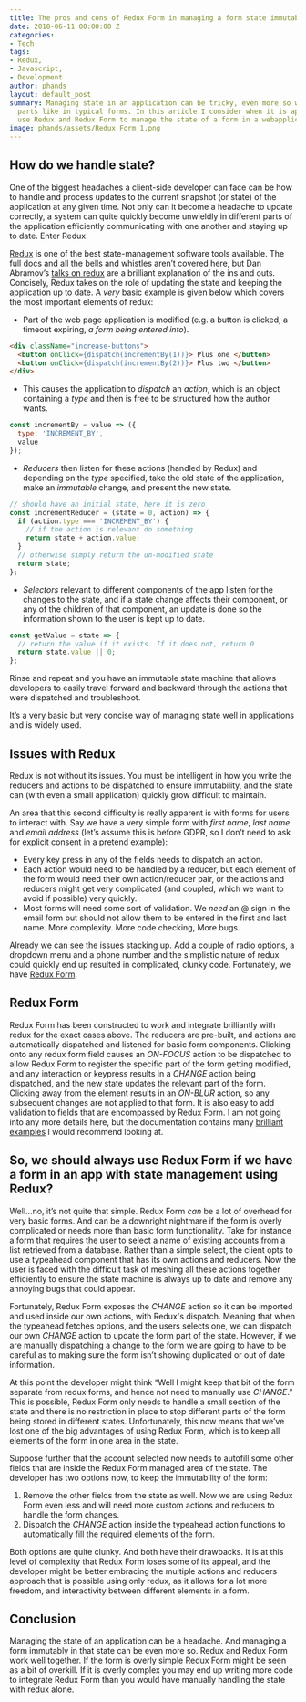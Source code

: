```yaml
---
title: The pros and cons of Redux Form in managing a form state immutably
date: 2018-06-11 00:00:00 Z
categories:
- Tech
tags:
- Redux,
- Javascript,
- Development
author: phands
layout: default_post
summary: Managing state in an application can be tricky, even more so with many moving
  parts like in typical forms. In this article I consider when it is appropriate to
  use Redux and Redux Form to manage the state of a form in a webapplication
image: phands/assets/Redux Form 1.png
---
```


## How do we handle state?
One of the biggest headaches a client-side developer can face can be how to handle and process updates to the current snapshot (or state) of the application at any given time. Not only can it become a headache to update correctly, a system can quite quickly become unwieldly in different parts of the application efficiently communicating with one another and staying up to date. Enter Redux.

[Redux](https://redux.js.org/) is one of the best state-management software tools available. The full docs and all the bells and whistles aren’t covered here, but Dan Abramov’s [talks on redux](https://egghead.io/courses/getting-started-with-redux) are a brilliant explanation of the ins and outs. Concisely, Redux takes on the role of updating the state and keeping the application up to date. A _very_ basic example is given below which covers the most important elements of redux:

- Part of the web page application is modified (e.g. a button is clicked, a timeout expiring, *a form being entered into*).

~~~ html
<div className="increase-buttons">
  <button onClick={dispatch(incrementBy(1))}> Plus one </button>
  <button onClick={dispatch(incrementBy(2))}> Plus two </button>
</div>
~~~

- This causes the application to _dispatch_ an _action_, which is an object containing a _type_ and then is free to be structured how the author wants.

~~~ javascript
const incrementBy = value => ({
  type: 'INCREMENT_BY',
  value
});
~~~

- _Reducers_ then listen for these actions (handled by Redux) and depending on the _type_ specified, take the old state of the application, make an *immutable* change, and present the new state.

~~~ javascript
// should have an initial state, here it is zero
const incrementReducer = (state = 0, action) => {
  if (action.type === 'INCREMENT_BY') {
    // if the action is relevant do something
    return state + action.value;
  }
  // otherwise simply return the un-modified state
  return state;
};
~~~

- _Selectors_ relevant to different components of the app listen for the changes to the state, and if a state change affects their component, or any of the children of that component, an update is done so the information shown to the user is kept up to date.

~~~ javascript
const getValue = state => {
  // return the value if it exists. If it does not, return 0
  return state.value || 0;
};
~~~

Rinse and repeat and you have an immutable state machine that allows developers to easily travel forward and backward through the actions that were dispatched and troubleshoot.

It’s a very basic but very concise way of managing state well in applications and is widely used.

## Issues with Redux

Redux is not without its issues. You must be intelligent in how you write the reducers and actions to be dispatched to ensure immutability, and the state can (with even a small application) quickly grow difficult to maintain.

An area that this second difficulty is really apparent is with forms for users to interact with. Say we have a very simple form with _first name_, _last name_ and _email address_ (let’s assume this is before GDPR, so I don’t need to ask for explicit consent in a pretend example):

-	Every key press in any of the fields needs to dispatch an action.
-	Each action would need to be handled by a reducer, but each element of the form would need their own action/reducer pair, or the actions and reducers might get very complicated (and coupled, which we want to avoid if possible) very quickly.
-	Most forms will need some sort of validation. We *need* an @ sign in the email form but should not allow them to be entered in the first and last name. More complexity. More code checking, More bugs.

Already we can see the issues stacking up. Add a couple of radio options, a dropdown menu and a phone number and the simplistic nature of redux could quickly end up resulted in complicated, clunky code. Fortunately, we have [Redux Form](https://redux-form.com/7.3.0/).

## Redux Form

Redux Form has been constructed to work and integrate brilliantly with redux for the exact cases above. The reducers are pre-built, and actions are automatically dispatched and listened for basic form components. Clicking onto any redux form field causes an _ON-FOCUS_ action to be dispatched to allow Redux Form to register the specific part of the form getting modified, and any interaction or keypress results in a _CHANGE_ action being dispatched, and the new state updates the relevant part of the form. Clicking away from the element results in an _ON-BLUR_ action, so any subsequent changes are not applied to that form. It is also easy to add validation to fields that are encompassed by Redux Form. I am not going into any more details here, but the documentation contains many [brilliant examples](https://redux-form.com/7.3.0/examples/simple/) I would recommend looking at.

## So, we should always use Redux Form if we have a form in an app with state management using Redux?

Well…no, it’s not quite that simple. Redux Form _can_ be a lot of overhead for very basic forms. And can be a downright nightmare if the form is overly complicated or needs more than basic form functionality. Take for instance a form that requires the user to select a name of existing accounts from a list retrieved from a database. Rather than a simple select, the client opts to use a typeahead component that has its own actions and reducers. Now the user is faced with the difficult task of meshing all these actions together efficiently to ensure the state machine is always up to date and remove any annoying bugs that could appear.

Fortunately, Redux Form exposes the _CHANGE_ action so it can be imported and used inside our own actions, with Redux's dispatch. Meaning that when the typeahead fetches options, and the users selects one, we can dispatch our own _CHANGE_ action to update the form part of the state. However, if we are manually dispatching a change to the form we are going to have to be careful as to making sure the form isn’t showing duplicated or out of date information.

At this point the developer might think “Well I might keep that bit of the form separate from redux forms, and hence not need to manually use _CHANGE_.” This is possible, Redux Form only needs to handle a small section of the state and there is no restriction in place to stop different parts of the form being stored in different states. Unfortunately, this now means that we’ve lost one of the big advantages of using Redux Form, which is to keep all elements of the form in one area in the state.

Suppose further that the account selected now needs to autofill some other fields that are inside the Redux Form managed area of the state. The developer has two options now, to keep the immutability of the form:

1.	Remove the other fields from the state as well. Now we are using Redux Form even less and will need more custom actions and reducers to handle the form changes.
2.	Dispatch the _CHANGE_ action inside the typeahead action functions to automatically fill the required elements of the form.

Both options are quite clunky. And both have their drawbacks. It is at this level of complexity that Redux Form loses some of its appeal, and the developer might be better embracing the multiple actions and reducers approach that is possible using only redux, as it allows for a lot more freedom, and interactivity between different elements in a form.

## Conclusion

Managing the state of an application can be a headache. And managing a form immutably in that state can be even more so. Redux and Redux Form work well together. If the form is overly simple Redux Form might be seen as a bit of overkill. If it is overly complex you may end up writing more code to integrate Redux Form than you would have manually handling the state with redux alone.
